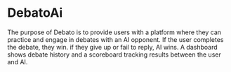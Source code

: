 # DebatoAi
The purpose of Debato is to provide users with a platform where they can practice and engage in debates with an AI opponent. If the user completes the debate, they win. if they give up or fail to reply, AI wins. A dashboard shows debate history and a scoreboard tracking results between the user and AI.
